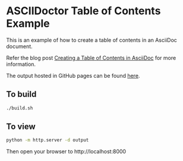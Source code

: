 ASCIIDoctor Table of Contents Example
======================================

This is an example of how to create a table of contents in an AsciiDoc document.

Refer the blog post [Creating a Table of Contents in AsciiDoc](https://arulraj.net/2024/09/asciidoctor-with-floating-table-of-contents-using-tocbot/) for more information.

The output hosted in GitHub pages can be found [here](https://arulrajnet.github.io/asciidoctor-tocbot/).

## To build

```bash
./build.sh
```


## To view

```bash
python -m http.server -d output
```

Then open your browser to http://localhost:8000
